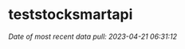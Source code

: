 
<!-- README.md is generated from README.Rmd. Please edit that file -->

# teststocksmartapi

*Date of most recent data pull: 2023-04-21 06:31:12*
